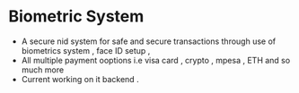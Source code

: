 # Biometric System
 - A secure nid system for safe and secure transactions through use of biometrics system , face ID setup ,
 - All multiple payment ooptions i.e visa card , crypto , mpesa , ETH  and so much more
 - Current working on it backend .
